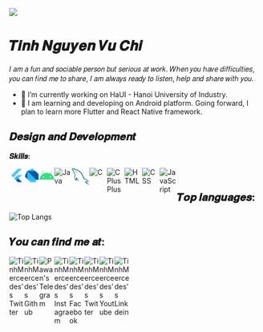 ![](https://komarev.com/ghpvc/?username=90-TinhMercedes&color=blue)
# 𝑻𝒊𝒏𝒉 𝑵𝒈𝒖𝒚𝒆𝒏 𝑽𝒖 𝑪𝒉𝒊
𝐼 𝑎𝑚 𝑎 𝑓𝑢𝑛 𝑎𝑛𝑑 𝑠𝑜𝑐𝑖𝑎𝑏𝑙𝑒 𝑝𝑒𝑟𝑠𝑜𝑛 𝑏𝑢𝑡 𝑠𝑒𝑟𝑖𝑜𝑢𝑠 𝑎𝑡 𝑤𝑜𝑟𝑘. 𝑊ℎ𝑒𝑛 𝑦𝑜𝑢 ℎ𝑎𝑣𝑒 𝑑𝑖𝑓𝑓𝑖𝑐𝑢𝑙𝑡𝑖𝑒𝑠, 𝑦𝑜𝑢 𝑐𝑎𝑛 𝑓𝑖𝑛𝑑 𝑚𝑒 𝑡𝑜 𝑠ℎ𝑎𝑟𝑒, 𝐼 𝑎𝑚 𝑎𝑙𝑤𝑎𝑦𝑠 𝑟𝑒𝑎𝑑𝑦 𝑡𝑜 𝑙𝑖𝑠𝑡𝑒𝑛, ℎ𝑒𝑙𝑝 𝑎𝑛𝑑 𝑠ℎ𝑎𝑟𝑒 𝑤𝑖𝑡ℎ 𝑦𝑜𝑢.
- 💬 I’m currently working on HaUI - Hanoi University of Industry.
- 💬 I am learning and developing on Android platform. Going forward, I plan to learn more Flutter and React Native framework.

##  𝑫𝒆𝒔𝒊𝒈𝒏 𝒂𝒏𝒅 𝑫𝒆𝒗𝒆𝒍𝒐𝒑𝒎𝒆𝒏𝒕

**𝑺𝒌𝒊𝒍𝒍𝒔:** 

<img align="left" alt="Flutter" width="30px" src="https://raw.githubusercontent.com/github/explore/80688e429a7d4ef2fca1e82350fe8e3517d3494d/topics/flutter/flutter.png" /> 
<img align="left" alt="Dart" width="30px" src="https://raw.githubusercontent.com/github/explore/80688e429a7d4ef2fca1e82350fe8e3517d3494d/topics/dart/dart.png" /> 
<img align="left" alt="Android" width="30px" src="https://raw.githubusercontent.com/github/explore/80688e429a7d4ef2fca1e82350fe8e3517d3494d/topics/android/android.png" /> 
<img align="left" alt="Java" width="35px" src="https://raw.githubusercontent.com/rahul-jha98/github_readme_icons/main/language_and_tools/square/java/java.svg" /> 
<img align="left" alt="MySQL" width="35px" src="https://raw.githubusercontent.com/devicons/devicon/master/icons/mysql/mysql-original.svg" />
<img align="left" alt="C" width="35px" src="https://raw.githubusercontent.com/rahul-jha98/github_readme_icons/main/language_and_tools/square/c/c.svg" /> 
<img align="left" alt="CPlusPlus" width="35px" src="https://raw.githubusercontent.com/rahul-jha98/github_readme_icons/main/language_and_tools/square/c++/c++.svg" /> 
<img align="left" alt="HTML" width="35px" src="https://raw.githubusercontent.com/rahul-jha98/github_readme_icons/main/language_and_tools/square/html/html.svg" /> 
<img align="left" alt="CSS" width="35px" src="https://raw.githubusercontent.com/rahul-jha98/github_readme_icons/main/language_and_tools/square/css/css.svg" /> 
<img align="left" alt="JavaScript" width="35px" src="https://raw.githubusercontent.com/rahul-jha98/github_readme_icons/main/language_and_tools/square/javascript/javascript.svg" /> 
<br/>

## 𝑻𝒐𝒑 𝒍𝒂𝒏𝒈𝒖𝒂𝒈𝒆𝒔:
![Top Langs](https://github-readme-stats.vercel.app/api/top-langs/?username=90-TinhMercedes)

## 𝒀𝒐𝒖 𝒄𝒂𝒏 𝒇𝒊𝒏𝒅 𝒎𝒆 𝒂𝒕:



<a href="https://twitter.com/90_TinhMercedes" target="_blank">
  <img align="left" alt="TinhMercedes's Twitter" width="30px" src="https://cdn.jsdelivr.net/npm/simple-icons@v3/icons/twitter.svg" />
</a>
<a href="https://github.com/90-TinhMercedes" target="_blank">
  <img align="left" alt="TinhMercedes's Github" width="30px" src="https://cdn.jsdelivr.net/npm/simple-icons@v3/icons/github.svg" />
</a>
<a href="https://t.me/Tinh_RTX">
  <img align="left" alt="Pawan's Telegram" width="30px" src="https://cdn.jsdelivr.net/npm/simple-icons@v3/icons/telegram.svg" />
</a>
<a href="https://www.instagram.com/90_tinhmercedes/" target="_blank">
  <img align="left" alt="TinhMercedes's Instagram" width="30px" src="https://cdn.jsdelivr.net/npm/simple-icons@v3/icons/instagram.svg" />
</a>
<a href="https://www.facebook.com/90.TinhMercedes/" target="_blank">
  <img align="left" alt="TinhMercedes's Facebook" width="30px" src="https://cdn.jsdelivr.net/npm/simple-icons@v3/icons/facebook.svg" />
</a>
<a href="https://dev.to/90_tinhmercedes" target="_blank">
  <img align="left" alt="TinhMercedes's Twitter" width="30px" src="https://cdn.jsdelivr.net/npm/simple-icons@3.0.1/icons/dev-dot-to.svg" />
</a>
<a href="https://www.youtube.com/channel/UCoabWPeJLSzw80FVd9SyG8A" target="_blank">
  <img align="left" alt="TinhMercedes's Youtube" width="30px" src="https://cdn.jsdelivr.net/npm/simple-icons@v3/icons/youtube.svg" />
</a>
<a href="https://www.linkedin.com/in/90-tinhmercedes/" target="_blank">
  <img align="left" alt="TinhMercedes's Linkdein" width="30px" src="https://cdn.jsdelivr.net/npm/simple-icons@v3/icons/linkedin.svg" />
</a>

<!--
**90-TinhMercedes/90-TinhMercedes** is a ✨ _special_ ✨ repository because its `README.md` (this file) appears on your GitHub profile.

Here are some ideas to get you started:

- 🔭 I’m currently working on ...
- 🌱 I’m currently learning ...
- 👯 I’m looking to collaborate on ...
- 🤔 I’m looking for help with ...
- 💬 Ask me about ...
- 📫 How to reach me: ...
- 😄 Pronouns: ...
- ⚡ Fun fact: ...
[<img src='https://cdn.jsdelivr.net/npm/simple-icons@3.0.1/icons/github.svg' alt='github' height='30'>](https://github.com/90-TinhMercedes) [<img src='https://cdn.jsdelivr.net/npm/simple-icons@3.0.1/icons/dev-dot-to.svg' alt='dev' height='30'>](https://dev.to/90_tinhmercedes)  [<img src='https://cdn.jsdelivr.net/npm/simple-icons@3.0.1/icons/facebook.svg' alt='facebook' height='30'>](https://www.facebook.com/90.TinhMercedes)  [<img src='https://cdn.jsdelivr.net/npm/simple-icons@3.0.1/icons/instagram.svg' alt='instagram' height='30'>](https://www.instagram.com/90_tinhmercedes/)  [<img src='https://cdn.jsdelivr.net/npm/simple-icons@3.0.1/icons/twitter.svg' alt='twitter' height='30'>](https://twitter.com/90_TinhMercedes)  [<img src='https://cdn.jsdelivr.net/npm/simple-icons@3.0.1/icons/youtube.svg' alt='YouTube' height='30'>](https://www.youtube.com/channel/UCoabWPeJLSzw80FVd9SyG8A)
<br/>

-->
